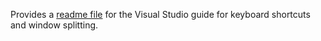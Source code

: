 Provides a [readme file](main.md) for the Visual Studio guide for keyboard shortcuts and window splitting.